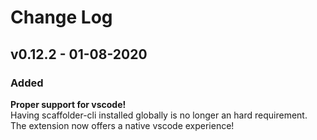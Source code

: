 # Change Log

## v0.12.2 - 01-08-2020

### Added
**Proper support for vscode!**  
Having scaffolder-cli installed globally is no longer an hard requirement.  
The extension now offers a native vscode experience!
